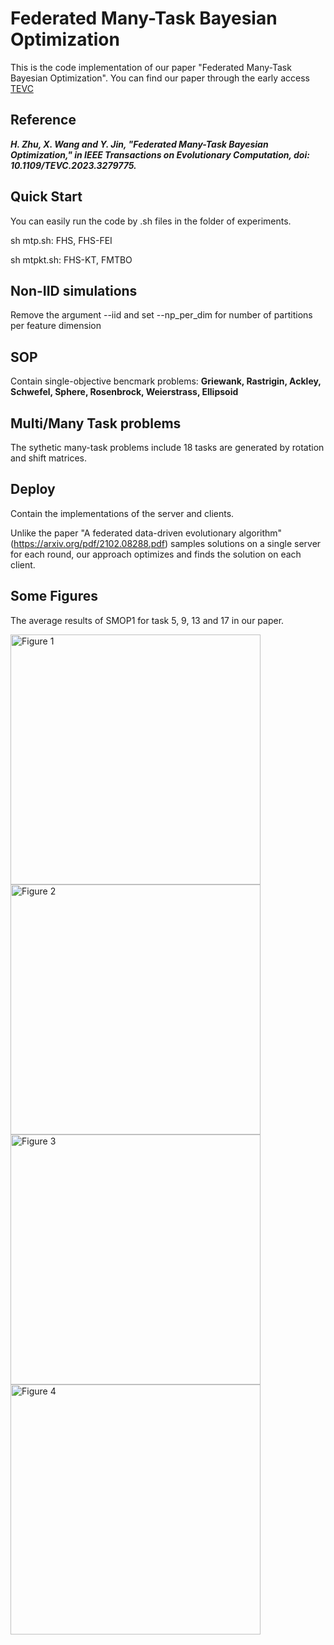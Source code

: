 # Federated Many-Task Bayesian Optimization
 
This is the code implementation of our paper "Federated Many-Task Bayesian Optimization". You can find our paper through the early access [TEVC](https://ieeexplore.ieee.org/document/10141991)

## Reference
***H. Zhu, X. Wang and Y. Jin, "Federated Many-Task Bayesian Optimization," in IEEE Transactions on Evolutionary Computation, doi: 10.1109/TEVC.2023.3279775.***

## Quick Start
You can easily run the code by .sh files in the folder of experiments.

sh mtp.sh: FHS, FHS-FEI

sh mtpkt.sh: FHS-KT, FMTBO

## Non-IID simulations
Remove the argument --iid and set --np_per_dim for number of partitions per feature dimension

## SOP
Contain single-objective bencmark problems: **Griewank, Rastrigin, Ackley, Schwefel, Sphere, Rosenbrock, Weierstrass, Ellipsoid**

## Multi/Many Task problems
The sythetic many-task problems include 18 tasks are generated by rotation and shift matrices.

## Deploy
Contain the implementations of the server and clients. 

Unlike the paper "A federated data-driven evolutionary
algorithm" (https://arxiv.org/pdf/2102.08288.pdf) samples solutions on a single server for each round, our approach optimizes and finds the solution on each client.

## Some Figures
The average results of SMOP1 for task 5, 9, 13 and 17 in our paper.

<div>
  <img src="figures/SMOP1_5.png" alt="Figure 1" width="400" />
  <img src="figures/SMOP1_9.png" alt="Figure 2" width="400" />
  <img src="figures/SMOP1_13.png" alt="Figure 3" width="400" />
  <img src="figures/SMOP1_17.png" alt="Figure 4" width="400" />
</div>
